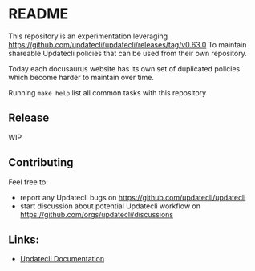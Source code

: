 # README

This repository is an experimentation leveraging https://github.com/updatecli/updatecli/releases/tag/v0.63.0
To maintain shareable Updatecli policies that can be used from their own repository.

Today each docusaurus website has its own set of duplicated policies which become harder to maintain over time.

Running `make help` list all common tasks with this repository

## Release

WIP

## Contributing

Feel free to:
* report any Updatecli bugs on https://github.com/updatecli/updatecli
* start discussion about potential Updatecli workflow on https://github.com/orgs/updatecli/discussions 

## Links:

* [Updatecli Documentation](https://www.updatecli.io)
